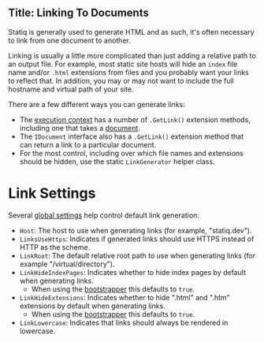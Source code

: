 Title: Linking To Documents
---
Statiq is generally used to generate HTML and as such, it's often necessary to link from one document to another.

Linking is usually a little more complicated than just adding a relative path to an output file. For example, most static site hosts will hide an `index` file name and/or `.html` extensions from files and you probably want your links to reflect that. In addition, you may or may not want to include the full hostname and virtual path of your site.

There are a few different ways you can generate links:

- The [execution context](xref:execution-context) has a number of `.GetLink()` extension methods, including one that takes a [document](xref:documents-and-metadata).
- The `IDocument` interface also has a `.GetLink()` extension method that can return a link to a particular document.
- For the most control, including over which file names and extensions should be hidden, use the static `LinkGenerator` helper class.

# Link Settings

Several [global settings](xref:settings) help control default link generation:

- `Host`: The host to use when generating links (for example, "statiq.dev").
- `LinksUseHttps`: Indicates if generated links should use HTTPS instead of HTTP as the scheme.
- `LinkRoot`: The default relative root path to use when generating links (for example "/virtual/directory").
- `LinkHideIndexPages`: Indicates whether to hide index pages by default when generating links.
  - When using the [bootstrapper](xref:bootstrapper) this defaults to `true`.
- `LinkHideExtensions`: Indicates whether to hide ".html" and ".htm" extensions by default when generating links.
  - When using the [bootstrapper](xref:bootstrapper) this defaults to `true`.
- `LinkLowercase`: Indicates that links should always be rendered in lowercase.